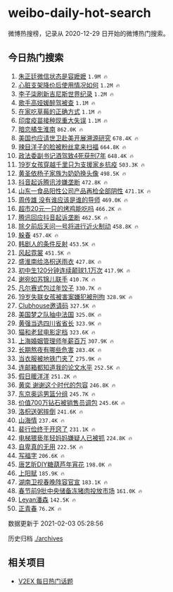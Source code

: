 # weibo-daily-hot-search

微博热搜榜，记录从 2020-12-29 日开始的微博热门搜索。

## 今日热门搜索

<!-- BEGIN -->

1. [朱正廷微信状态是容嬷嬷](https://s.weibo.com/weibo?q=%23%E6%9C%B1%E6%AD%A3%E5%BB%B7%E5%BE%AE%E4%BF%A1%E7%8A%B6%E6%80%81%E6%98%AF%E5%AE%B9%E5%AC%B7%E5%AC%B7%23&Refer=top) `1.9M 🔥`
1. [心脏支架降价后使用情况如何](https://s.weibo.com/weibo?q=%23%E5%BF%83%E8%84%8F%E6%94%AF%E6%9E%B6%E9%99%8D%E4%BB%B7%E5%90%8E%E4%BD%BF%E7%94%A8%E6%83%85%E5%86%B5%E5%A6%82%E4%BD%95%23&Refer=top) `1.2M 🔥`
1. [李子柒刷新吉尼斯世界纪录](https://s.weibo.com/weibo?q=%23%E6%9D%8E%E5%AD%90%E6%9F%92%E5%88%B7%E6%96%B0%E5%90%89%E5%B0%BC%E6%96%AF%E4%B8%96%E7%95%8C%E7%BA%AA%E5%BD%95%23&Refer=top) `1.2M 🔥`
1. [歌手高娅媛醉驾被查](https://s.weibo.com/weibo?q=%E6%AD%8C%E6%89%8B%E9%AB%98%E5%A8%85%E5%AA%9B%E9%86%89%E9%A9%BE%E8%A2%AB%E6%9F%A5&Refer=top) `1.1M 🔥`
1. [在家吃草莓的正确方式](https://s.weibo.com/weibo?q=%23%E5%9C%A8%E5%AE%B6%E5%90%83%E8%8D%89%E8%8E%93%E7%9A%84%E6%AD%A3%E7%A1%AE%E6%96%B9%E5%BC%8F%23&Refer=top) `1.1M 🔥`
1. [印度疫苗接种现重大失误](https://s.weibo.com/weibo?q=%E5%8D%B0%E5%BA%A6%E7%96%AB%E8%8B%97%E6%8E%A5%E7%A7%8D%E7%8E%B0%E9%87%8D%E5%A4%A7%E5%A4%B1%E8%AF%AF&Refer=top) `1.1M 🔥`
1. [暗恋橘生淮南](https://s.weibo.com/weibo?q=%E6%9A%97%E6%81%8B%E6%A9%98%E7%94%9F%E6%B7%AE%E5%8D%97&Refer=top) `862.0K 🔥`
1. [美国也应请世卫赴美开展溯源研究](https://s.weibo.com/weibo?q=%23%E7%BE%8E%E5%9B%BD%E4%B9%9F%E5%BA%94%E8%AF%B7%E4%B8%96%E5%8D%AB%E8%B5%B4%E7%BE%8E%E5%BC%80%E5%B1%95%E6%BA%AF%E6%BA%90%E7%A0%94%E7%A9%B6%23&Refer=top) `678.4K 🔥`
1. [辣目洋子的脸被粉丝拿来扫福](https://s.weibo.com/weibo?q=%23%E8%BE%A3%E7%9B%AE%E6%B4%8B%E5%AD%90%E7%9A%84%E8%84%B8%E8%A2%AB%E7%B2%89%E4%B8%9D%E6%8B%BF%E6%9D%A5%E6%89%AB%E7%A6%8F%23&Refer=top) `664.8K 🔥`
1. [政法委副书记酒驾致4死获刑7年](https://s.weibo.com/weibo?q=%23%E6%94%BF%E6%B3%95%E5%A7%94%E5%89%AF%E4%B9%A6%E8%AE%B0%E9%85%92%E9%A9%BE%E8%87%B44%E6%AD%BB%E8%8E%B7%E5%88%917%E5%B9%B4%23&Refer=top) `648.4K 🔥`
1. [19岁女孩穿越千里只为支援家乡抗疫](https://s.weibo.com/weibo?q=19%E5%B2%81%E5%A5%B3%E5%AD%A9%E7%A9%BF%E8%B6%8A%E5%8D%83%E9%87%8C%E5%8F%AA%E4%B8%BA%E6%94%AF%E6%8F%B4%E5%AE%B6%E4%B9%A1%E6%8A%97%E7%96%AB&Refer=top) `503.3K 🔥`
1. [黄圣依杨子家族为奶奶换头像](https://s.weibo.com/weibo?q=%23%E9%BB%84%E5%9C%A3%E4%BE%9D%E6%9D%A8%E5%AD%90%E5%AE%B6%E6%97%8F%E4%B8%BA%E5%A5%B6%E5%A5%B6%E6%8D%A2%E5%A4%B4%E5%83%8F%23&Refer=top) `498.5K 🔥`
1. [抖音起诉腾讯涉嫌垄断](https://s.weibo.com/weibo?q=%23%E6%8A%96%E9%9F%B3%E8%B5%B7%E8%AF%89%E8%85%BE%E8%AE%AF%E6%B6%89%E5%AB%8C%E5%9E%84%E6%96%AD%23&Refer=top) `472.8K 🔥`
1. [山东一食品阳性公司产品再检全部阴性](https://s.weibo.com/weibo?q=%23%E5%B1%B1%E4%B8%9C%E4%B8%80%E9%A3%9F%E5%93%81%E9%98%B3%E6%80%A7%E5%85%AC%E5%8F%B8%E4%BA%A7%E5%93%81%E5%86%8D%E6%A3%80%E5%85%A8%E9%83%A8%E9%98%B4%E6%80%A7%23&Refer=top) `471.1K 🔥`
1. [周传雄 没有谁应该是谁的导师](https://s.weibo.com/weibo?q=%E5%91%A8%E4%BC%A0%E9%9B%84%20%E6%B2%A1%E6%9C%89%E8%B0%81%E5%BA%94%E8%AF%A5%E6%98%AF%E8%B0%81%E7%9A%84%E5%AF%BC%E5%B8%88&Refer=top) `469.0K 🔥`
1. [超市20元一只的烤鸡能吃吗](https://s.weibo.com/weibo?q=%23%E8%B6%85%E5%B8%8220%E5%85%83%E4%B8%80%E5%8F%AA%E7%9A%84%E7%83%A4%E9%B8%A1%E8%83%BD%E5%90%83%E5%90%97%23&Refer=top) `466.2K 🔥`
1. [腾讯回应抖音起诉垄断](https://s.weibo.com/weibo?q=%E8%85%BE%E8%AE%AF%E5%9B%9E%E5%BA%94%E6%8A%96%E9%9F%B3%E8%B5%B7%E8%AF%89%E5%9E%84%E6%96%AD&Refer=top) `462.5K 🔥`
1. [除夕前后天问一号将进行近火制动](https://s.weibo.com/weibo?q=%23%E9%99%A4%E5%A4%95%E5%89%8D%E5%90%8E%E5%A4%A9%E9%97%AE%E4%B8%80%E5%8F%B7%E5%B0%86%E8%BF%9B%E8%A1%8C%E8%BF%91%E7%81%AB%E5%88%B6%E5%8A%A8%23&Refer=top) `458.8K 🔥`
1. [躲春](https://s.weibo.com/weibo?q=%E8%BA%B2%E6%98%A5&Refer=top) `457.4K 🔥`
1. [韩剧人的条件反射](https://s.weibo.com/weibo?q=%23%E9%9F%A9%E5%89%A7%E4%BA%BA%E7%9A%84%E6%9D%A1%E4%BB%B6%E5%8F%8D%E5%B0%84%23&Refer=top) `453.5K 🔥`
1. [风起霓裳](https://s.weibo.com/weibo?q=%E9%A3%8E%E8%B5%B7%E9%9C%93%E8%A3%B3&Refer=top) `451.5K 🔥`
1. [盛淮南给洛枳送雨衣](https://s.weibo.com/weibo?q=%23%E7%9B%9B%E6%B7%AE%E5%8D%97%E7%BB%99%E6%B4%9B%E6%9E%B3%E9%80%81%E9%9B%A8%E8%A1%A3%23&Refer=top) `427.8K 🔥`
1. [初中生120分钟连续颠球1.1万次](https://s.weibo.com/weibo?q=%23%E5%88%9D%E4%B8%AD%E7%94%9F120%E5%88%86%E9%92%9F%E8%BF%9E%E7%BB%AD%E9%A2%A0%E7%90%831.1%E4%B8%87%E6%AC%A1%23&Refer=top) `417.9K 🔥`
1. [谢宛如苏锦儿联手](https://s.weibo.com/weibo?q=%23%E8%B0%A2%E5%AE%9B%E5%A6%82%E8%8B%8F%E9%94%A6%E5%84%BF%E8%81%94%E6%89%8B%23&Refer=top) `410.7K 🔥`
1. [凡尔赛式包过年饺子](https://s.weibo.com/weibo?q=%23%E5%87%A1%E5%B0%94%E8%B5%9B%E5%BC%8F%E5%8C%85%E8%BF%87%E5%B9%B4%E9%A5%BA%E5%AD%90%23&Refer=top) `330.7K 🔥`
1. [19岁失联女孩被害案嫌犯被刑拘](https://s.weibo.com/weibo?q=%2319%E5%B2%81%E5%A4%B1%E8%81%94%E5%A5%B3%E5%AD%A9%E8%A2%AB%E5%AE%B3%E6%A1%88%E5%AB%8C%E7%8A%AF%E8%A2%AB%E5%88%91%E6%8B%98%23&Refer=top) `328.9K 🔥`
1. [Clubhouse邀请码](https://s.weibo.com/weibo?q=Clubhouse%E9%82%80%E8%AF%B7%E7%A0%81&Refer=top) `327.5K 🔥`
1. [美国梦之队抽中法国](https://s.weibo.com/weibo?q=%E7%BE%8E%E5%9B%BD%E6%A2%A6%E4%B9%8B%E9%98%9F%E6%8A%BD%E4%B8%AD%E6%B3%95%E5%9B%BD&Refer=top) `325.0K 🔥`
1. [黄强当选四川省省长](https://s.weibo.com/weibo?q=%23%E9%BB%84%E5%BC%BA%E5%BD%93%E9%80%89%E5%9B%9B%E5%B7%9D%E7%9C%81%E7%9C%81%E9%95%BF%23&Refer=top) `323.9K 🔥`
1. [猫和老鼠电影定档](https://s.weibo.com/weibo?q=%E7%8C%AB%E5%92%8C%E8%80%81%E9%BC%A0%E7%94%B5%E5%BD%B1%E5%AE%9A%E6%A1%A3&Refer=top) `323.6K 🔥`
1. [上海婚姻管理师年薪百万](https://s.weibo.com/weibo?q=%23%E4%B8%8A%E6%B5%B7%E5%A9%9A%E5%A7%BB%E7%AE%A1%E7%90%86%E5%B8%88%E5%B9%B4%E8%96%AA%E7%99%BE%E4%B8%87%23&Refer=top) `307.9K 🔥`
1. [长期熬夜有哪些危害](https://s.weibo.com/weibo?q=%23%E9%95%BF%E6%9C%9F%E7%86%AC%E5%A4%9C%E6%9C%89%E5%93%AA%E4%BA%9B%E5%8D%B1%E5%AE%B3%23&Refer=top) `283.4K 🔥`
1. [当衣服被地铁门夹了](https://s.weibo.com/weibo?q=%23%E5%BD%93%E8%A1%A3%E6%9C%8D%E8%A2%AB%E5%9C%B0%E9%93%81%E9%97%A8%E5%A4%B9%E4%BA%86%23&Refer=top) `275.9K 🔥`
1. [连邮箱都知道我的论文水平](https://s.weibo.com/weibo?q=%23%E8%BF%9E%E9%82%AE%E7%AE%B1%E9%83%BD%E7%9F%A5%E9%81%93%E6%88%91%E7%9A%84%E8%AE%BA%E6%96%87%E6%B0%B4%E5%B9%B3%23&Refer=top) `252.5K 🔥`
1. [假日暖洋洋](https://s.weibo.com/weibo?q=%E5%81%87%E6%97%A5%E6%9A%96%E6%B4%8B%E6%B4%8B&Refer=top) `251.2K 🔥`
1. [黄奕 谢谢这个时代的包容](https://s.weibo.com/weibo?q=%E9%BB%84%E5%A5%95%20%E8%B0%A2%E8%B0%A2%E8%BF%99%E4%B8%AA%E6%97%B6%E4%BB%A3%E7%9A%84%E5%8C%85%E5%AE%B9&Refer=top) `246.8K 🔥`
1. [东京奥运男篮分组](https://s.weibo.com/weibo?q=%E4%B8%9C%E4%BA%AC%E5%A5%A5%E8%BF%90%E7%94%B7%E7%AF%AE%E5%88%86%E7%BB%84&Refer=top) `245.7K 🔥`
1. [价值700万钻石被销售员调包](https://s.weibo.com/weibo?q=%23%E4%BB%B7%E5%80%BC700%E4%B8%87%E9%92%BB%E7%9F%B3%E8%A2%AB%E9%94%80%E5%94%AE%E5%91%98%E8%B0%83%E5%8C%85%23&Refer=top) `245.6K 🔥`
1. [洛枳送粥摔倒](https://s.weibo.com/weibo?q=%23%E6%B4%9B%E6%9E%B3%E9%80%81%E7%B2%A5%E6%91%94%E5%80%92%23&Refer=top) `241.6K 🔥`
1. [山海情](https://s.weibo.com/weibo?q=%23%E5%B1%B1%E6%B5%B7%E6%83%85%23&Refer=top) `237.4K 🔥`
1. [裴行俭终于开窍了](https://s.weibo.com/weibo?q=%23%E8%A3%B4%E8%A1%8C%E4%BF%AD%E7%BB%88%E4%BA%8E%E5%BC%80%E7%AA%8D%E4%BA%86%23&Refer=top) `231.1K 🔥`
1. [电梯猥亵年轻妈妈嫌疑人已被抓](https://s.weibo.com/weibo?q=%23%E7%94%B5%E6%A2%AF%E7%8C%A5%E4%BA%B5%E5%B9%B4%E8%BD%BB%E5%A6%88%E5%A6%88%E5%AB%8C%E7%96%91%E4%BA%BA%E5%B7%B2%E8%A2%AB%E6%8A%93%23&Refer=top) `224.8K 🔥`
1. [自卑真的无用](https://s.weibo.com/weibo?q=%23%E8%87%AA%E5%8D%91%E7%9C%9F%E7%9A%84%E6%97%A0%E7%94%A8%23&Refer=top) `222.5K 🔥`
1. [写福字](https://s.weibo.com/weibo?q=%E5%86%99%E7%A6%8F%E5%AD%97&Refer=top) `206.6K 🔥`
1. [唐艺昕DIY糖葫芦年宵花](https://s.weibo.com/weibo?q=%23%E5%94%90%E8%89%BA%E6%98%95DIY%E7%B3%96%E8%91%AB%E8%8A%A6%E5%B9%B4%E5%AE%B5%E8%8A%B1%23&Refer=top) `198.0K 🔥`
1. [上阳赋](https://s.weibo.com/weibo?q=%E4%B8%8A%E9%98%B3%E8%B5%8B&Refer=top) `185.9K 🔥`
1. [湖南卫视春晚阵容官宣](https://s.weibo.com/weibo?q=%23%E6%B9%96%E5%8D%97%E5%8D%AB%E8%A7%86%E6%98%A5%E6%99%9A%E9%98%B5%E5%AE%B9%E5%AE%98%E5%AE%A3%23&Refer=top) `183.1K 🔥`
1. [春节前9批中央储备冻猪肉投放市场](https://s.weibo.com/weibo?q=%23%E6%98%A5%E8%8A%82%E5%89%8D9%E6%89%B9%E4%B8%AD%E5%A4%AE%E5%82%A8%E5%A4%87%E5%86%BB%E7%8C%AA%E8%82%89%E6%8A%95%E6%94%BE%E5%B8%82%E5%9C%BA%23&Refer=top) `161.0K 🔥`
1. [Leyan潘森](https://s.weibo.com/weibo?q=Leyan%E6%BD%98%E6%A3%AE&Refer=top) `142.5K 🔥`
1. [正青春](https://s.weibo.com/weibo?q=%E6%AD%A3%E9%9D%92%E6%98%A5&Refer=top) `76.2K 🔥`

数据更新于 2021-02-03 05:28:56

<!-- END -->

历史归档 [./archives](./archives)

## 相关项目

- [V2EX 每日热门话题](https://github.com/realLeonardo/v2ex-daily-hot-topic)
